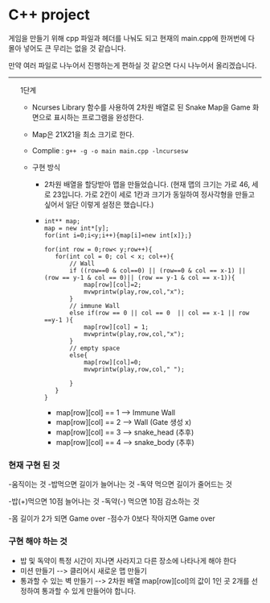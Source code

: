 # C++ project


게임을 만들기 위해 cpp 파일과 헤더를 나눠도 되고 현재의 main.cpp에 한꺼번에 다 몰아 넣어도 큰 무리는 없을 것 같습니다.

만약 여러 파일로 나누어서 진행하는게 편하실 것 같으면 다시 나누어서 올리겠습니다. 

-------

<ul>1단계

+ Ncurses Library 함수를 사용하여 2차원 배열로 된 Snake Map을 Game 화면으로 표시하는 프로그램을 완성한다. 
+ Map은 21X21을 최소 크기로 한다.
+ Complie : <code>g++ -g -o main main.cpp -lncursesw </code>

+ 구현 방식
  +  2차원 배열을 할당받아 맵을 만들었습니다. (현재 맵의 크기는 가로 46, 세로 23입니다. 가로 2칸이 세로 1칸과 크기가 동일하여 정사각형을 만들고 싶어서 일단 이렇게 설정은 했습니다.)
  
  +  ~~~ 
     int** map;
     map = new int*[y];
     for(int i=0;i<y;i++){map[i]=new int[x]};}
     
     for(int row = 0;row< y;row++){
        for(int col = 0; col < x; col++){
            // Wall
            if ((row==0 & col==0) || (row==0 & col == x-1) || (row == y-1 & col == 0)|| (row == y-1 & col == x-1)){
                map[row][col]=2;
                mvwprintw(play,row,col,"x");
            }
            // immune Wall
            else if(row == 0 || col == 0  || col == x-1 || row ==y-1 ){
                map[row][col] = 1;
                mvwprintw(play,row,col,"x");  
            }
            // empty space
            else{
                map[row][col]=0;
                mvwprintw(play,row,col," ");  

            }
        }
     }
     ~~~
     + map[row][col] == 1 --> Immune Wall
     + map[row][col] == 2 --> Wall (Gate 생성 x)
     + map[row][col] == 3 --> snake_head (추후)
     + map[row][col] == 4 --> snake_body (추후)
</ul>


### 현재 구현 된 것

-움직이는 것
-밥먹으면 길이가 늘어나는 것
-독약 먹으면 길이가 줄어드는 것

-밥(+)먹으면 10점 늘어나는 것
-독약(-) 먹으면 10점 감소하는 것

-몸 길이가 2가 되면 Game over
-점수가 0보다 작아지면 Game over

### 구현 해야 하는 것
- 밥 및 독약이 특정 시간이 지나면 사라지고 다른 장소에 나타나게 해야 한다
- 미션 만들기 --> 클리어시 새로운 맵 만들기
- 통과할 수 있는 벽 만들기 --> 2차원 배열 map[row][col]의 값이 1인 곳 2개를 선정하여 통과할 수 있게 만들어야 합니다. 




